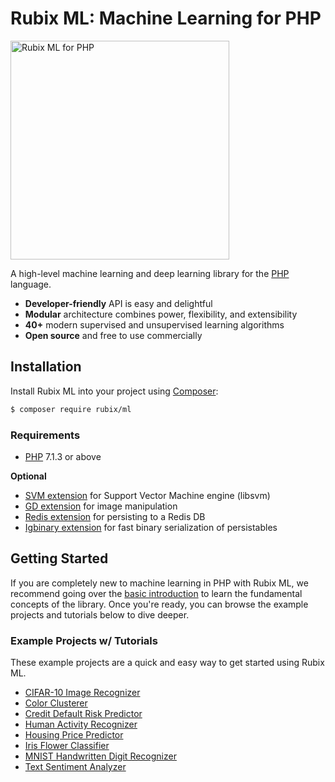 # Rubix ML: Machine Learning for PHP

<a href="https://rubixml.com" target="_blank"><img src="https://raw.githubusercontent.com/RubixML/RubixML/master/docs/img/rubix-ml-logo.svg?sanitize=true" width="350" alt="Rubix ML for PHP" /></a>

A high-level machine learning and deep learning library for the [PHP](https://php.net) language.

- **Developer-friendly** API is easy and delightful
- **Modular** architecture combines power, flexibility, and extensibility
- **40+** modern supervised and unsupervised learning algorithms
- **Open source** and free to use commercially

## Installation
Install Rubix ML into your project using [Composer](https://getcomposer.org/):

```sh
$ composer require rubix/ml
```

### Requirements
- [PHP](https://php.net/manual/en/install.php) 7.1.3 or above

**Optional**

- [SVM extension](https://php.net/manual/en/book.svm.php) for Support Vector Machine engine (libsvm)
- [GD extension](https://php.net/manual/en/book.image.php) for image manipulation
- [Redis extension](https://github.com/phpredis/phpredis) for persisting to a Redis DB
- [Igbinary extension](https://github.com/igbinary/igbinary) for fast binary serialization of persistables

## Getting Started
If you are completely new to machine learning in PHP with Rubix ML, we recommend going over the [basic introduction](basic-introduction.md) to learn the fundamental concepts of the library. Once you're ready, you can browse the example projects and tutorials below to dive deeper.

### Example Projects w/ Tutorials
These example projects are a quick and easy way to get started using Rubix ML.

- [CIFAR-10 Image Recognizer](https://github.com/RubixML/CIFAR-10)
- [Color Clusterer](https://github.com/RubixML/Colors)
- [Credit Default Risk Predictor](https://github.com/RubixML/Credit)
- [Human Activity Recognizer](https://github.com/RubixML/HAR)
- [Housing Price Predictor](https://github.com/RubixML/Housing)
- [Iris Flower Classifier](https://github.com/RubixML/Iris)
- [MNIST Handwritten Digit Recognizer](https://github.com/RubixML/MNIST)
- [Text Sentiment Analyzer](https://github.com/RubixML/Sentiment)
